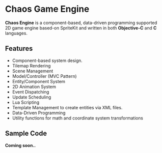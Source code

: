 Chaos Game Engine
=================

**Chaos Engine** is a component-based, data-driven programming supported 2D game engine based-on SpriteKit and written in both **Objective-C** and **C** languages.

Features
--------
* Component-based system design.
* Tilemap Rendering
* Scene Management
* Model/Controller (MVC Pattern)
* Entity/Component System
* 2D Animation System
* Event Dispatching
* Update Scheduling
* Lua Scripting
* Template Management to create entities via XML files.
* Data-Driven Programming
* Utility functions for math and coordinate system transformations

Sample Code
-----------
**Coming soon..**

